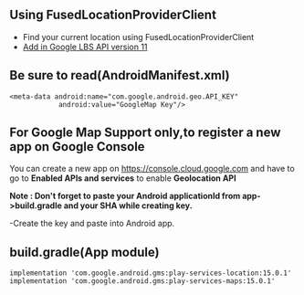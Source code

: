 ## Using FusedLocationProviderClient
- Find your current location using FusedLocationProviderClient
- [Add in Google LBS API  version 11](https://developers.google.com/android/reference/com/google/android/gms/location/FusedLocationProviderClient)
## Be sure to read(AndroidManifest.xml)
```
<meta-data android:name="com.google.android.geo.API_KEY"       
            android:value="GoogleMap Key"/>
```

## For Google Map Support only,to register a new app on Google Console
You can create a new app on https://console.cloud.google.com and have to go to  **Enabled APIs and services**  to enable **Geolocation API** 

**Note : Don't forget to paste your Android applicationId from app->build.gradle and your SHA while creating key.**

-Create the key and paste into Android app.


## build.gradle(App module)
```
implementation 'com.google.android.gms:play-services-location:15.0.1'
implementation 'com.google.android.gms:play-services-maps:15.0.1'
```
